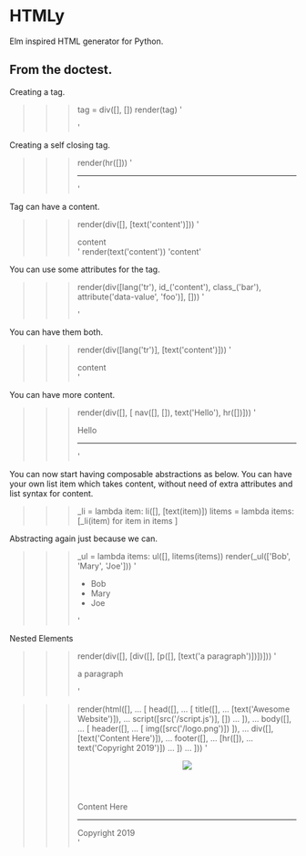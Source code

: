 # HTMLy
Elm inspired HTML generator for Python.

## From the doctest.
Creating a tag.

>>> tag = div([], [])
>>> render(tag)
'<div ></div>'

Creating a self closing tag.
>>> render(hr([]))
'<hr />'

Tag can have a content.
>>> render(div([], [text('content')]))
'<div >content</div>'
>>> render(text('content'))
'content'

You can use some attributes for the tag.
>>> render(div([lang('tr'), id_('content'), class_('bar'), attribute('data-value', 'foo')], []))
'<div lang="tr" id="content" class="bar" data-value="foo"></div>'

You can have them both.
>>> render(div([lang('tr')], [text('content')]))
'<div lang="tr">content</div>'

You can have more content.
>>> render(div([], [ nav([], []), text('Hello'), hr([])]))
'<div ><nav ></nav>Hello<hr /></div>'

You can now start having composable abstractions as below.
You can have your own list item which takes content, without need of extra attributes and list syntax for content.
>>> _li = lambda item: li([], [text(item)])
>>> litems = lambda items: [_li(item) for item in items ]

Abstracting again just because we can.
>>> _ul = lambda items: ul([], litems(items))
>>> render(_ul(['Bob', 'Mary', 'Joe']))
'<ul ><li >Bob</li><li >Mary</li><li >Joe</li></ul>'

Nested Elements
>>> render(div([], [div([], [p([], [text('a paragraph')])])]))
'<div ><div ><p >a paragraph</p></div></div>'

>>> render(html([],
...             [ head([],
...                    [ title([],
...                            [text('Awesome Website')]),
...                      script([src('/script.js')], [])
...                    ]),
...               body([],
...                    [ header([],
...                             [ img([src('/logo.png')]) ]),
...                      div([], [text('Content Here')]),
...                      footer([],
...                             [hr([]),
...                              text('Copyright 2019')])
...                      ])
...               ]))
'<html ><head ><title >Awesome Website</title><script src="/script.js"></script></head><body ><header ><img src="/logo.png"/></header><div >Content Here</div><footer ><hr />Copyright 2019</footer></body></html>'
